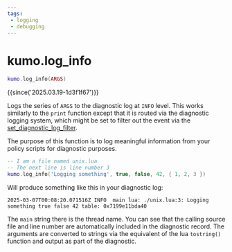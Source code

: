 ```yaml
---
tags:
 - logging
 - debugging
---
```


# kumo.log_info

```lua
kumo.log_info(ARGS)
```

{{since('2025.03.19-1d3f1f67')}}

Logs the series of `ARGS` to the diagnostic log at `INFO` level.
This works similarly to the `print` function except that it is routed
via the diagnostic logging system, which might be set to filter out
the event via the [set_diagnostic_log_filter](set_diagnostic_log_filter.md).

The purpose of this function is to log meaningful information from your
policy scripts for diagnostic purposes.

```lua
-- I am a file named unix.lua
-- The next line is line number 3
kumo.log_info('Logging something', true, false, 42, { 1, 2, 3 })
```

Will produce something like this in your diagnostic log:

```
2025-03-07T00:08:20.071516Z INFO  main lua: ./unix.lua:3: Logging something true false 42 table: 0x7199e11bda40
```

The `main` string there is the thread name. You can see that the calling source
file and line number are automatically included in the diagnostic record.  The
arguments are converted to strings via the equivalent of the lua `tostring()`
function and output as part of the diagnostic.

